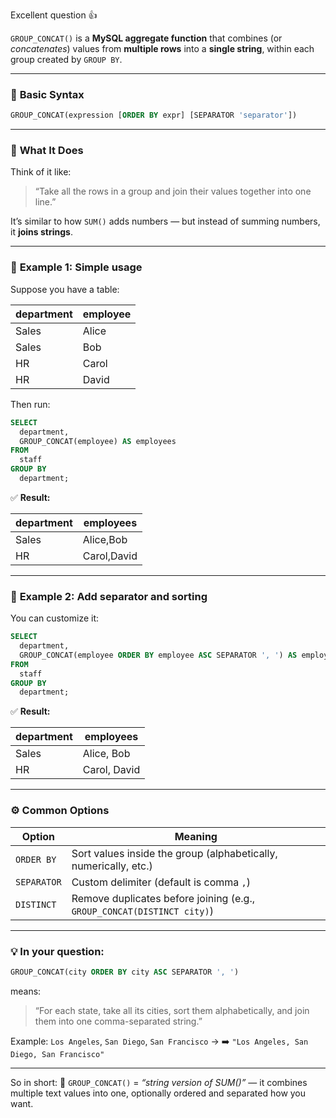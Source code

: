 Excellent question 👍

`GROUP_CONCAT()` is a **MySQL aggregate function** that combines (or *concatenates*) values from **multiple rows** into a **single string**, within each group created by `GROUP BY`.

---

### 🧩 **Basic Syntax**

```sql
GROUP_CONCAT(expression [ORDER BY expr] [SEPARATOR 'separator'])
```

---

### 🧠 **What It Does**

Think of it like:

> “Take all the rows in a group and join their values together into one line.”

It’s similar to how `SUM()` adds numbers — but instead of summing numbers, it **joins strings**.

---

### 📘 **Example 1: Simple usage**

Suppose you have a table:

| department | employee |
| ---------- | -------- |
| Sales      | Alice    |
| Sales      | Bob      |
| HR         | Carol    |
| HR         | David    |

Then run:

```sql
SELECT 
  department, 
  GROUP_CONCAT(employee) AS employees
FROM 
  staff
GROUP BY 
  department;
```

✅ **Result:**

| department | employees   |
| ---------- | ----------- |
| Sales      | Alice,Bob   |
| HR         | Carol,David |

---

### 📗 **Example 2: Add separator and sorting**

You can customize it:

```sql
SELECT 
  department, 
  GROUP_CONCAT(employee ORDER BY employee ASC SEPARATOR ', ') AS employees
FROM 
  staff
GROUP BY 
  department;
```

✅ **Result:**

| department | employees    |
| ---------- | ------------ |
| Sales      | Alice, Bob   |
| HR         | Carol, David |

---

### ⚙️ **Common Options**

| Option      | Meaning                                                                |
| ----------- | ---------------------------------------------------------------------- |
| `ORDER BY`  | Sort values inside the group (alphabetically, numerically, etc.)       |
| `SEPARATOR` | Custom delimiter (default is comma `,`)                                |
| `DISTINCT`  | Remove duplicates before joining (e.g., `GROUP_CONCAT(DISTINCT city)`) |

---

### 💡 **In your question:**

```sql
GROUP_CONCAT(city ORDER BY city ASC SEPARATOR ', ')
```

means:

> “For each state, take all its cities, sort them alphabetically, and join them into one comma-separated string.”

Example:
`Los Angeles`, `San Diego`, `San Francisco` →
➡️ `"Los Angeles, San Diego, San Francisco"`

---

So in short:
🔹 `GROUP_CONCAT()` = *“string version of SUM()”* — it combines multiple text values into one, optionally ordered and separated how you want.
